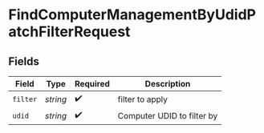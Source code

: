 # FindComputerManagementByUdidPatchFilterRequest


## Fields

| Field                      | Type                       | Required                   | Description                |
| -------------------------- | -------------------------- | -------------------------- | -------------------------- |
| `filter`                   | *string*                   | :heavy_check_mark:         | filter to apply            |
| `udid`                     | *string*                   | :heavy_check_mark:         | Computer UDID to filter by |